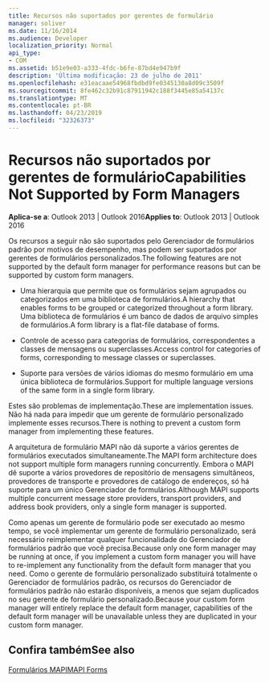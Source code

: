 ```yaml
---
title: Recursos não suportados por gerentes de formulário
manager: soliver
ms.date: 11/16/2014
ms.audience: Developer
localization_priority: Normal
api_type:
- COM
ms.assetid: b51e9e03-a333-4fdc-b6fe-87bd4e947b9f
description: 'Última modificação: 23 de julho de 2011'
ms.openlocfilehash: e31eacaae54968fbdbd9fe0345130a8d09c3509f
ms.sourcegitcommit: 8fe462c32b91c87911942c188f3445e85a54137c
ms.translationtype: MT
ms.contentlocale: pt-BR
ms.lasthandoff: 04/23/2019
ms.locfileid: "32326373"
---
```

# <a name="capabilities-not-supported-by-form-managers"></a><span data-ttu-id="f327a-103">Recursos não suportados por gerentes de formulário</span><span class="sxs-lookup"><span data-stu-id="f327a-103">Capabilities Not Supported by Form Managers</span></span>

  
  
<span data-ttu-id="f327a-104">**Aplica-se a**: Outlook 2013 | Outlook 2016</span><span class="sxs-lookup"><span data-stu-id="f327a-104">**Applies to**: Outlook 2013 | Outlook 2016</span></span> 
  
<span data-ttu-id="f327a-105">Os recursos a seguir não são suportados pelo Gerenciador de formulários padrão por motivos de desempenho, mas podem ser suportados por gerentes de formulários personalizados.</span><span class="sxs-lookup"><span data-stu-id="f327a-105">The following features are not supported by the default form manager for performance reasons but can be supported by custom form managers.</span></span>
  
- <span data-ttu-id="f327a-106">Uma hierarquia que permite que os formulários sejam agrupados ou categorizados em uma biblioteca de formulários.</span><span class="sxs-lookup"><span data-stu-id="f327a-106">A hierarchy that enables forms to be grouped or categorized throughout a form library.</span></span> <span data-ttu-id="f327a-107">Uma biblioteca de formulários é um banco de dados de arquivo simples de formulários.</span><span class="sxs-lookup"><span data-stu-id="f327a-107">A form library is a flat-file database of forms.</span></span>
    
- <span data-ttu-id="f327a-108">Controle de acesso para categorias de formulários, correspondentes a classes de mensagens ou superclasses.</span><span class="sxs-lookup"><span data-stu-id="f327a-108">Access control for categories of forms, corresponding to message classes or superclasses.</span></span>
    
- <span data-ttu-id="f327a-109">Suporte para versões de vários idiomas do mesmo formulário em uma única biblioteca de formulários.</span><span class="sxs-lookup"><span data-stu-id="f327a-109">Support for multiple language versions of the same form in a single form library.</span></span>
    
<span data-ttu-id="f327a-110">Estes são problemas de implementação.</span><span class="sxs-lookup"><span data-stu-id="f327a-110">These are implementation issues.</span></span> <span data-ttu-id="f327a-111">Não há nada para impedir que um gerente de formulário personalizado implemente esses recursos.</span><span class="sxs-lookup"><span data-stu-id="f327a-111">There is nothing to prevent a custom form manager from implementing these features.</span></span>
  
<span data-ttu-id="f327a-112">A arquitetura de formulário MAPI não dá suporte a vários gerentes de formulários executados simultaneamente.</span><span class="sxs-lookup"><span data-stu-id="f327a-112">The MAPI form architecture does not support multiple form managers running concurrently.</span></span> <span data-ttu-id="f327a-113">Embora o MAPI dê suporte a vários provedores de repositório de mensagens simultâneos, provedores de transporte e provedores de catálogo de endereços, só há suporte para um único Gerenciador de formulários.</span><span class="sxs-lookup"><span data-stu-id="f327a-113">Although MAPI supports multiple concurrent message store providers, transport providers, and address book providers, only a single form manager is supported.</span></span>
  
<span data-ttu-id="f327a-114">Como apenas um gerente de formulário pode ser executado ao mesmo tempo, se você implementar um gerente de formulário personalizado, será necessário reimplementar qualquer funcionalidade do Gerenciador de formulários padrão que você precisa.</span><span class="sxs-lookup"><span data-stu-id="f327a-114">Because only one form manager may be running at once, if you implement a custom form manager you will have to re-implement any functionality from the default form manager that you need.</span></span> <span data-ttu-id="f327a-115">Como o gerente de formulário personalizado substituirá totalmente o Gerenciador de formulários padrão, os recursos do Gerenciador de formulários padrão não estarão disponíveis, a menos que sejam duplicados no seu gerente de formulário personalizado.</span><span class="sxs-lookup"><span data-stu-id="f327a-115">Because your custom form manager will entirely replace the default form manager, capabilities of the default form manager will be unavailable unless they are duplicated in your custom form manager.</span></span>
  
## <a name="see-also"></a><span data-ttu-id="f327a-116">Confira também</span><span class="sxs-lookup"><span data-stu-id="f327a-116">See also</span></span>



[<span data-ttu-id="f327a-117">Formulários MAPI</span><span class="sxs-lookup"><span data-stu-id="f327a-117">MAPI Forms</span></span>](mapi-forms.md)


